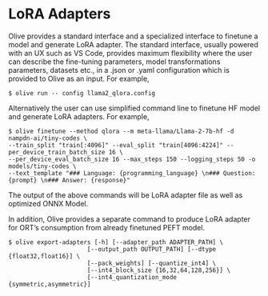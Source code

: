 # LoRA Adapters

Olive provides a standard interface and a specialized interface to finetune a model and generate LoRA adapter. The standard interface, usually powered with an UX such as VS Code, provides maximum flexibility where the user can describe the fine-tuning parameters, model transformations parameters, datasets etc., in a .json or .yaml configuration which is provided to Olive as an input. For example,

```shell
$ olive run -- config llama2_qlora.config
```

Alternatively the user can use simplified command line to finetune HF model and generate LoRA adapters. For example,

```shell
$ olive finetune --method qlora --m meta-llama/Llama-2-7b-hf -d nampdn-ai/tiny-codes \
--train_split "train[:4096]" --eval_split "train[4096:4224]" --per_device_train_batch_size 16 \
--per_device_eval_batch_size 16 --max_steps 150 --logging_steps 50 -o models/tiny-codes \
--text_template "### Language: {programming_language} \n### Question: {prompt} \n### Answer: {response}" 
```

The output of the above commands will be LoRA adapter file as well as optimized ONNX Model.

In addition, Olive provides a separate command to produce LoRA adapter for ORT’s consumption from already finetuned PEFT model.

```shell
$ olive export-adapters [-h] [--adapter_path ADAPTER_PATH] \
                      [--output_path OUTPUT_PATH] [--dtype {float32,float16}] \
                      [--pack_weights] [--quantize_int4] \
                      [--int4_block_size {16,32,64,128,256}] \
                      [--int4_quantization_mode {symmetric,asymmetric}]
```


